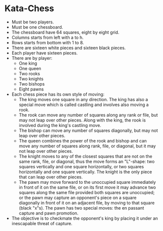 # Kata-Chess


- Must be two players.
- Must be one chessboard.
- The chessboard have 64 squares, eight by eight grid.
- Columns starts from left with a to h.
- Rows starts from bottom with 1 to 8.
- There are sixteen white pieces and sixteen black pieces.
- Each player have sixteen pieces.
- There are by player:
    - One king
    - One queen
    - Two rooks
    - Two knights
    - Two bishops
    - Eight pawns
- Each chess piece has its own style of moving:
    - The king moves one square in any direction. The king has also a special move which is called castling and involves also moving a rook.
    - The rook can move any number of squares along any rank or file, but may not leap over other pieces. Along with the king, the rook is involved during the king's castling move.
    - The bishop can move any number of squares diagonally, but may not leap over other pieces.
    - The queen combines the power of the rook and bishop and can move any number of squares along rank, file, or diagonal, but it may not leap over other pieces.
    - The knight moves to any of the closest squares that are not on the same rank, file, or diagonal, thus the move forms an "L"-shape: two squares vertically and one square horizontally, or two squares horizontally and one square vertically. The knight is the only piece that can leap over other pieces.
    - The pawn may move forward to the unoccupied square immediately in front of it on the same file, or on its first move it may advance two squares along the same file provided both squares are unoccupied; or the pawn may capture an opponent's piece on a square diagonally in front of it on an adjacent file, by moving to that square (black "x"s). The pawn has two special moves: the en passant capture and pawn promotion.
- The objective is to checkmate the opponent's king by placing it under an inescapable threat of capture.